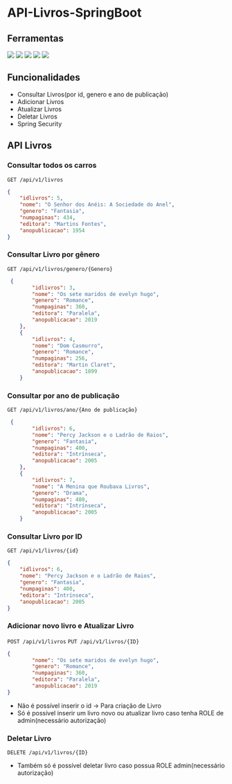 # API-Livros-SpringBoot
## Ferramentas
<p>
  <img src="https://img.shields.io/badge/spring-%236DB33F.svg?style=for-the-badge&logo=spring&logoColor=white"/>
  <img src="https://img.shields.io/badge/java-%23ED8B00.svg?style=for-the-badge&logo=openjdk&logoColor=white"/>
  <img src="https://img.shields.io/badge/Oracle-F80000?style=for-the-badge&logo=oracle&logoColor=white"/>
  <img src="https://img.shields.io/badge/docker-%230db7ed.svg?style=for-the-badge&logo=docker&logoColor=white"/>
  <img src="https://img.shields.io/badge/Postman-FF6C37?style=for-the-badge&logo=postman&logoColor=white"/>
  
</p>

## Funcionalidades
- Consultar Livros(por id, genero e ano de publicação)
- Adicionar Livros
- Atualizar Livros
- Deletar Livros
- Spring Security 
## API Livros 
### Consultar todos os carros
```GET /api/v1/livros```
```json
{
    "idlivros": 5,
    "nome": "O Senhor dos Anéis: A Sociedade do Anel",
    "genero": "Fantasia",
    "numpaginas": 434,
    "editora": "Martins Fontes",
    "anopublicacao": 1954
}
```

### Consultar Livro por gênero
```GET /api/v1/livros/genero/{Genero}```

```json
 {
        "idlivros": 3,
        "nome": "Os sete maridos de evelyn hugo",
        "genero": "Romance",
        "numpaginas": 360,
        "editora": "Paralela",
        "anopublicacao": 2019
    },
    {
        "idlivros": 4,
        "nome": "Dom Casmurro",
        "genero": "Romance",
        "numpaginas": 256,
        "editora": "Martin Claret",
        "anopublicacao": 1899
    }

```

### Consultar por ano de publicação
```GET /api/v1/livros/ano/{Ano de publicação}```

```json
 {
        "idlivros": 6,
        "nome": "Percy Jackson e o Ladrão de Raios",
        "genero": "Fantasia",
        "numpaginas": 400,
        "editora": "Intrínseca",
        "anopublicacao": 2005
    },
    {
        "idlivros": 7,
        "nome": "A Menina que Roubava Livros",
        "genero": "Drama",
        "numpaginas": 480,
        "editora": "Intrínseca",
        "anopublicacao": 2005
    }

```

### Consultar Livro por ID
```GET /api/v1/livros/{id}```
```json
{
    "idlivros": 6,
    "nome": "Percy Jackson e o Ladrão de Raios",
    "genero": "Fantasia",
    "numpaginas": 400,
    "editora": "Intrínseca",
    "anopublicacao": 2005
}

```

### Adicionar novo livro e Atualizar Livro
```POST /api/v1/livros```
```PUT /api/v1/livros/{ID}```
```json
{
        "nome": "Os sete maridos de evelyn hugo",
        "genero": "Romance",
        "numpaginas": 360,
        "editora": "Paralela",
        "anopublicacao": 2019
}
```
- Não é possível inserir o id -> Para criação de Livro
- Só é possível inserir um livro novo ou atualizar livro caso tenha ROLE de admin(necessário autorização)

### Deletar Livro
```DELETE /api/v1/livros/{ID}```

- Também só é possível deletar livro caso possua ROLE admin(necessário autorização)
